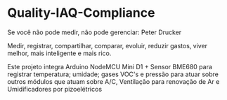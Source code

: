 # Quality-IAQ-Compliance

Se você não pode medir, não pode gerenciar: Peter Drucker

Medir, registrar, compartilhar, comparar, evoluir, reduzir gastos, viver melhor, mais inteligente e mais rico.

Este projeto integra Arduino NodeMCU Mini D1 + Sensor BME680 para registrar temperatura; umidade; gases VOC's e pressão para atuar sobre outros módulos que atuam
sobre A/C, Ventilação para renovação de Ar e Umidificadores por pizoelétricos
